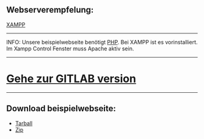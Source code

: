 ## Webserverempfelung:
[XAMPP](https://www.apachefriends.org/de/)

---
INFO: Unsere beispielwebseite benötigt [PHP](https://secure.php.net/). Bei XAMPP ist es vorinstalliert. Im Xampp Control Fenster muss Apache aktiv sein.


---
# [Gehe zur GITLAB version](https://gitlab.com/Sharkbyteprojects/Beispiel-Webseite-DE)

---

## Download beispielwebseite:
- [Tarball](https://gitlab.com/Sharkbyteprojects/Beispiel-Webseite-DE/-/archive/master/Beispiel-Webseite-DE-master.tar.gz)
- [Zip](https://github.com/Sharkbyteprojects/Browserversion-anzeige-PHP-Example-Page-DE/archive/master.zip)
